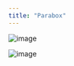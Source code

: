 ```yaml
---
title: "Parabox"
---
```


![image](https://gyazo.com/0be2f3eba860e534dad29b41889636d7/thumb/1000)

![image](https://gyazo.com/677ef4430c1033c1287b83416ecd0862/thumb/1000)

